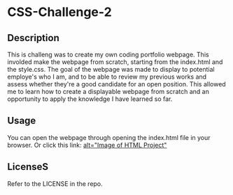 # CSS-Challenge-2

## Description

This is challeng was to create my own coding portfolio webpage. This involded make the webpage from scratch, starting from the index.html and the style.css. The goal of the webpage was made to display to potential employe's who I am, and to be able to review my previous works and assess whether they're a good candidate for an open position. This allowed me to learn how to create a displayable webpage from scratch and an opportunity to apply the knowledge I have learned so far.

## Usage

You can open the webpage through opening the index.html file in your browser. Or click this link:
<a href="https://mardyyy.github.io/CSS-Challenge-2/"> alt="Image of HTML Project"</a>

## LicenseS

Refer to the LICENSE in the repo.